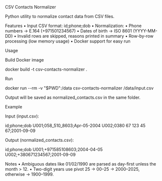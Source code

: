 CSV Contacts Normalizer

Python utility to normalize contact data from CSV files.

Features
	•	Input CSV format: id;phone;dob
	•	Normalization:
	•	Phone numbers → E.164 (+971501234567)
	•	Dates of birth → ISO 8601 (YYYY-MM-DD)
	•	Invalid rows are skipped, reasons printed in summary
	•	Row-by-row processing (low memory usage)
	•	Docker support for easy run

Usage

Build Docker image

docker build -t csv-contacts-normalizer .

Run

docker run --rm -v "$PWD":/data csv-contacts-normalizer /data/input.csv

Output will be saved as normalized_contacts.csv in the same folder.

Example

Input (input.csv):

id;phone;dob
U001;058_510_8603;Apr-05-2004
U002;0380 67 123 45 67;2001-09-09

Output (normalized_contacts.csv):

id;phone;dob
U001;+971585108603;2004-04-05
U002;+380671234567;2001-09-09

Notes
	•	Ambiguous dates like 01/02/1990 are parsed as day-first unless the month > 12.
	•	Two-digit years use pivot 25 → 00–25 → 2000–2025, otherwise → 1900–1999.
